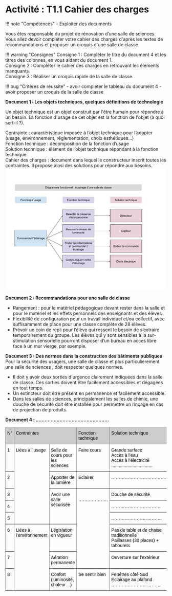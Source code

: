 # Activité : T1.1 Cahier des charges

!!! note "Compétences"
    - Exploiter des documents  

Vous êtes responsable du projet de rénovation d’une salle de sciences. Vous allez devoir compléter votre cahier des charges d'après les textes de recommandations et proposer un croquis d'une salle de classe.

!!! warning "Consignes"
    Consigne 1 : Compléter le titre du document 4 et les titres des colonnes, en vous aidant du document 1.  
    Consigne 2 : Compléter le cahier des charges en retrouvant les  éléments manquants.  
    Consigne 3 : Réaliser un croquis rapide de la salle de classe.

!!! bug "Critères de réussite"
    - avoir compléter le tableau du document 4
    - avoir proposer un croquis de la salle de classe

**Document 1 : Les objets techniques, quelques définitions de technologie**

Un objet technique est un objet construit par l'être humain pour répondre à un besoin. 
La fonction d'usage de cet objet est la fonction de l'objet (à quoi sert-il ?).

Contrainte : caractéristique imposée à l’objet technique pour l’adapter (usage, environnement, réglementation, choix esthétiques…)  
Fonction technique : décomposition de la fonction d’usage  
Solution technique : élément de l’objet technique répondant à la fonction technique.  
Cahier des charges : document dans lequel le constructeur inscrit toutes les contraintes. Il propose ainsi des solutions pour répondre aux besoins.
![](<Pictures/Diagramme fonctionnel T1.1.jpg>)


**Document 2 : Recommandations pour une salle de classe**  
- Rangement : pour le matériel pédagogique devant
rester dans la salle et pour le matériel et les effets
personnels des enseignants et des élèves.  
- Flexibilité de configuration pour un travail individuel et/ou collectif, avec suffisamment de place pour une classe complète de 28 élèves.  
- Prévoir un coin de repli pour l’élève qui ressent le besoin de s’extraire temporairement du groupe. Les élèves qui y sont sensibles à la sur-stimulation sensorielle pourront disposer d’un bureau en accès libre face à un mur vierge, par exemple.

**Document 3 : Des normes dans la construction des bâtiments publiques**  
Pour la sécurité des usagers, une salle de classe et plus particulièrement une salle de sciences , doit respecter quelques normes.

- Il doit y avoir deux sorties d'urgence clairement indiquées dans la salle de classe. Ces sorties doivent être facilement accessibles et dégagées en tout temps.
- Un extincteur doit être présent en permanence et facilement accessible.
- Dans les salles de sciences, principalement les salles de chimie, une douche de sécurité doit être installée pour permettre un rinçage en cas de projection de produits.

**Document 4 : .................................................**

<style type="text/css">
.tg  {border-collapse:collapse;border-spacing:0;}
.tg td{border-color:black;border-style:solid;border-width:1px;font-family:Arial, sans-serif;font-size:14px;
  overflow:hidden;padding:10px 5px;word-break:normal;}
.tg th{border-color:black;border-style:solid;border-width:1px;font-family:Arial, sans-serif;font-size:14px;
  font-weight:normal;overflow:hidden;padding:10px 5px;word-break:normal;}
.tg .tg-7lf8{background-color:#CCC;border-color:inherit;text-align:left;vertical-align:top}
.tg .tg-0pky{border-color:inherit;text-align:left;vertical-align:top}
</style>
<table class="tg">
<thead>
  <tr>
    <th class="tg-7lf8"><span style="font-weight:400;font-style:normal;text-decoration:none;color:#000;background-color:transparent">N°</span></th>
    <th class="tg-7lf8" colspan="2"><span style="font-weight:400;font-style:normal;text-decoration:none;color:#000;background-color:transparent">Contraintes</span></th>
    <th class="tg-7lf8"><span style="font-weight:400;font-style:normal;text-decoration:none;color:#000;background-color:transparent">Fonction technique</span></th>
    <th class="tg-7lf8"><span style="font-weight:400;font-style:normal;text-decoration:none;color:#000;background-color:transparent">Solution technique</span></th>
  </tr>
</thead>
<tbody>
  <tr>
    <td class="tg-0pky"><span style="font-weight:400;font-style:normal;text-decoration:none;color:#000;background-color:transparent">1</span></td>
    <td class="tg-0pky" rowspan="5"><span style="font-weight:400;font-style:normal;text-decoration:none;color:#000;background-color:transparent">Liées à l’usage</span></td>
    <td class="tg-0pky"><span style="font-weight:400;font-style:normal;text-decoration:none;color:#000;background-color:transparent">Salle de cours pour les sciences</span></td>
    <td class="tg-0pky"><span style="font-weight:400;font-style:normal;text-decoration:none;color:#000;background-color:transparent">Faire cours</span></td>
    <td class="tg-0pky"><span style="font-weight:400;font-style:normal;text-decoration:none;color:#000;background-color:transparent">Grande surface </span><br><span style="font-weight:400;font-style:normal;text-decoration:none;color:#000;background-color:transparent">Accès à l’eau</span><br><span style="font-weight:400;font-style:normal;text-decoration:none;color:#000;background-color:transparent">Accès à l’électricité</span><br><span style="font-weight:400;font-style:normal;text-decoration:none;color:#000;background-color:transparent">.................................</span></td>
  </tr>
  <tr>
    <td class="tg-0pky"><span style="font-weight:400;font-style:normal;text-decoration:none;color:#000;background-color:transparent">2</span></td>
    <td class="tg-0pky"><span style="font-weight:400;font-style:normal;text-decoration:none;color:#000;background-color:transparent">Apporter de la lumière</span></td>
    <td class="tg-0pky"><span style="font-weight:400;font-style:normal;text-decoration:none;color:#000;background-color:transparent">Eclairer</span></td>
    <td class="tg-0pky"><span style="font-weight:400;font-style:normal;text-decoration:none;color:#000;background-color:transparent">……………………………….</span></td>
  </tr>
  <tr>
    <td class="tg-0pky"><span style="font-weight:400;font-style:normal;text-decoration:none;color:#000;background-color:transparent">3</span></td>
    <td class="tg-0pky" rowspan="3"><span style="font-weight:400;font-style:normal;text-decoration:none;color:#000;background-color:transparent">Avoir une salle sécurisée</span><br></td>
    <td class="tg-0pky" rowspan="5"><br><span style="font-weight:400;font-style:normal;text-decoration:none;color:#000;background-color:transparent">………………..</span></td>
    <td class="tg-0pky"><span style="font-weight:400;font-style:normal;text-decoration:none;color:#000;background-color:transparent">Douche de sécurité</span><br></td>
  </tr>
  <tr>
    <td class="tg-0pky"><span style="font-weight:400;font-style:normal;text-decoration:none;color:#000;background-color:transparent">4</span></td>
    <td class="tg-0pky"><span style="font-weight:400;font-style:normal;text-decoration:none">……………………………</span></td>
  </tr>
  <tr>
    <td class="tg-0pky"><span style="font-weight:400;font-style:normal;text-decoration:none;color:#000;background-color:transparent">5</span></td>
    <td class="tg-0pky"><span style="font-weight:400;font-style:normal;text-decoration:none;color:#000;background-color:transparent">…………………………….</span></td>
  </tr>
  <tr>
    <td class="tg-0pky"><span style="font-weight:400;font-style:normal;text-decoration:none;color:#000;background-color:transparent">6</span></td>
    <td class="tg-0pky" rowspan="3"><span style="font-weight:400;font-style:normal;text-decoration:none;color:#000;background-color:transparent">Liées à l’environnement</span></td>
    <td class="tg-0pky"><span style="font-weight:400;font-style:normal;text-decoration:none;color:#000;background-color:transparent">Législation en vigueur</span></td>
    <td class="tg-0pky"><span style="font-weight:400;font-style:normal;text-decoration:none;color:#000;background-color:transparent">Pas de table et de chaise traditionnelle</span><br><span style="font-weight:400;font-style:normal;text-decoration:none;color:#000;background-color:transparent">Paillasses (30 places) + tabourets</span></td>
  </tr>
  <tr>
    <td class="tg-0pky"><span style="font-weight:400;font-style:normal;text-decoration:none;color:#000;background-color:transparent">7</span></td>
    <td class="tg-0pky"><span style="font-weight:400;font-style:normal;text-decoration:none;color:#000;background-color:transparent">Aération permanente</span></td>
    <td class="tg-0pky"><span style="font-weight:400;font-style:normal;text-decoration:none;color:#000;background-color:transparent">Ouverture sur l’extérieur</span></td>
  </tr>
  <tr>
    <td class="tg-0pky"><span style="font-weight:400;font-style:normal;text-decoration:none;color:#000;background-color:transparent">8</span></td>
    <td class="tg-0pky"><span style="font-weight:400;font-style:normal;text-decoration:none;color:#000;background-color:transparent">Confort (luminosité, chaleur…)</span></td>
    <td class="tg-0pky"><span style="font-weight:400;font-style:normal;text-decoration:none;color:#000;background-color:transparent">Se sentir bien</span></td>
    <td class="tg-0pky"><span style="font-weight:400;font-style:normal;text-decoration:none;color:#000;background-color:transparent">Fenêtres côté Sud</span><br><span style="font-weight:400;font-style:normal;text-decoration:none;color:#000;background-color:transparent">Eclairage au plafond</span><br><span style="font-weight:400;font-style:normal;text-decoration:none;color:#000;background-color:transparent">……………………………</span></td>
  </tr>
</tbody>
</table>





<div style="page-break-after: always;"></div>
